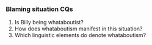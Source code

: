 ### Blaming situation CQs
1. Is Billy being whataboutist?
2. How does whataboutism manifest in this situation?
3. Which linguistic elements do denote whataboutism?
